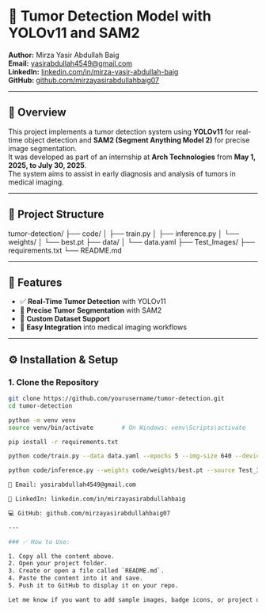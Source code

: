 # 🧠 Tumor Detection Model with YOLOv11 and SAM2

**Author:** Mirza Yasir Abdullah Baig  
**Email:** yasirabdullah4549@gmail.com  
**LinkedIn:** [linkedin.com/in/mirza-yasir-abdullah-baig](https://www.linkedin.com/in/mirza-yasir-abdullah-baig)  
**GitHub:** [github.com/mirzayasirabdullahbaig07](https://github.com/mirzayasirabdullahbaig07)

---

## 📌 Overview

This project implements a tumor detection system using **YOLOv11** for real-time object detection and **SAM2 (Segment Anything Model 2)** for precise image segmentation.  
It was developed as part of an internship at **Arch Technologies** from **May 1, 2025, to July 30, 2025**.  
The system aims to assist in early diagnosis and analysis of tumors in medical imaging.

---

## 📁 Project Structure

tumor-detection/
├── code/
│ ├── train.py
│ ├── inference.py
│ └── weights/
│ └── best.pt
├── data/
│ └── data.yaml
├── Test_Images/
├── requirements.txt
└── README.md

---

## 🚀 Features

- ✅ **Real-Time Tumor Detection** with YOLOv11  
- 🧩 **Precise Tumor Segmentation** with SAM2  
- 📁 **Custom Dataset Support**  
- 🔌 **Easy Integration** into medical imaging workflows  

---

## ⚙️ Installation & Setup

### 1. Clone the Repository

```bash
git clone https://github.com/yourusername/tumor-detection.git
cd tumor-detection

python -m venv venv
source venv/bin/activate        # On Windows: venv\Scripts\activate

pip install -r requirements.txt

python code/train.py --data data.yaml --epochs 5 --img-size 640 --device cpu

python code/inference.py --weights code/weights/best.pt --source Test_Images/ --save

📧 Email: yasirabdullah4549@gmail.com

💼 LinkedIn: linkedin.com/in/mirzayasirabdullahbaig

💻 GitHub: github.com/mirzayasirabdullahbaig07

---

### ✅ How to Use:

1. Copy all the content above.
2. Open your project folder.
3. Create or open a file called `README.md`.
4. Paste the content into it and save.
5. Push it to GitHub to display it on your repo.

Let me know if you want to add sample images, badge icons, or project demo links!


